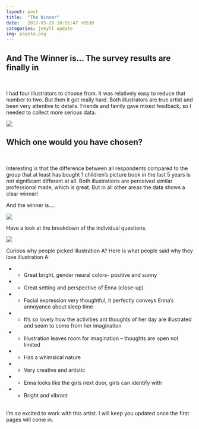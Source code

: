 ```yaml
---
layout: post
title:  "The Winner"
date:   2017-05-28 10:51:47 +0530
categories: jekyll update
img: page1a.png
---
```


## And The Winner is… The survey results are finally in
<br>


I had four illustrators to choose from. It was relatively easy to reduce that number to two. But then it got really hard. Both illustrators are true artist and been very attentive to details. Friends and family gave mixed feedback, so I needed to collect more serious data.

<img src="{{site.baseurl}}/images/comparison.png">

## Which one would you have chosen?
<br>


Interesting is that the difference between all respondents compared to the group that at least has bought 1 children’s picture book in the last 5 years is not significant different at all. Both illustrations are perceived similar professional made, which is great. But in all other areas the data shows a clear winner!

And the winner is….


<img src="{{site.baseurl}}/images/page1a.png">

Have a look at the breakdown of the individual questions.

<img src="{{site.baseurl}}/images/survey.png">

Curious why people picked illustration A? Here is what people said why they love illustration A:

* - Great bright, gender neural colors- positive and sunny
* - Great setting and perspective of Enna (close-up)
* - Facial expression very thoughtful, it perfectly conveys Enna’s annoyance about sleep time
* - It’s so lovely how the activities ant thoughts of her day are illustrated and seem to come from her imagination
* - Illustration leaves room for imagination – thoughts are open not limited
* - Has a whimsical nature
* - Very creative and artistic
* - Enna looks like the girls next door, girls can identify with
* - Bright and vibrant

<br>
I’m so excited to work with this artist. I will keep you updated once the first pages will come in.